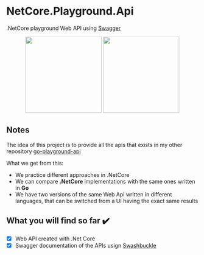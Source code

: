 # NetCore.Playground.Api
.NetCore playground Web API using [Swagger](https://swagger.io/)

<p align="center">
  <img height="200" src="https://miro.medium.com/max/313/1*Voh7k0_lP6wMJEApsqfKnA.png">
  <img height="200" src="https://lh3.googleusercontent.com/proxy/mQ2eiebBOI41rF5vYR3qQXGCxwQZQWfxFu12zJI0qPoUuEwTuZHskjsbpbDslEuzVfuplgPJ7t6Trws6pnjGc43-cwMSphXQaGsRxAW8iW9cUBCkA-d5nzVoQOE12mXy">
</p>

## Notes
The idea of this project is to provide all the apis that exists in my other repository [go-playground-api](https://github.com/joacod/go-playground-api)

What we get from this:
- We practice different approaches in .NetCore
- We can compare **.NetCore** implementations with the same ones written in **Go**
- We have two versions of the same Web Api written in different languages, that can be switched from a UI having the exact same results

## What you will find so far :heavy_check_mark:
- [x] Web API created with .Net Core
- [x] Swagger documentation of the APIs usign [Swashbuckle](https://www.nuget.org/packages/Swashbuckle.AspNetCore/)
